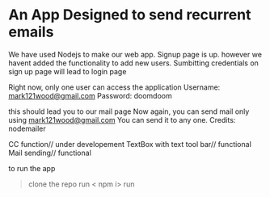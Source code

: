 # An App Designed to send recurrent emails
We have used Nodejs to make our web app.
Signup page is up. however we havent added the functionality to add new users.
Sumbitting credentials on sign up page will lead to login page

Right now, only one user can access the application
Username: mark121wood@gmail.com
Password: doomdoom

this should lead you to our mail page
Now again, you can send mail only using mark121wood@gmail.com
You can send it to any one.
Credits: nodemailer

CC function// under developement
TextBox with text tool bar// functional
Mail sending// functional

to run the app
> clone the repo
> run < npm i>
> run <node app.js>



